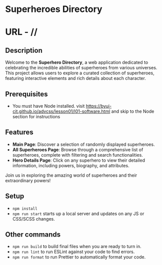 # Superheroes Directory
# URL - //

## Description

Welcome to the **Superhero Directory**, a web application dedicated to celebrating the incredible abilities of superheroes from various universes. This project allows users to explore a curated collection of superheroes, featuring interactive elements and rich details about each character.


## Prerequisites

- You must have Node installed. visit https://byui-cit.github.io/advcss/lesson01/l01-software.html and skip to the Node section for instructions

## Features
- **Main Page**: Discover a selection of randomly displayed superheroes.
- **All Superheroes Page**: Browse through a comprehensive list of superheroes, complete with filtering and search functionalities.
- **Hero Details Page**: Click on any superhero to view their detailed information, including powers, biography, and attributes.

Join us in exploring the amazing world of superheroes and their extraordinary powers!

## Setup

- `npm install`
- `npm run start` starts up a local server and updates on any JS or CSS/SCSS changes.

## Other commands

- `npm run build` to build final files when you are ready to turn in.
- `npm run lint` to run ESLint against your code to find errors.
- `npm run format` to run Prettier to automatically format your code.
